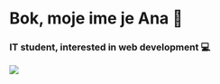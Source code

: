 # Bok, moje ime je Ana 👋
### IT student, interested in web development 💻
<img src="https://github-readme-stats.vercel.app/api?username=CroAnna&&show_icons=true&title_color=ffffff&icon_color=bb2acf&text_color=daf7dc&bg_color=0E1818">
<img srce="https://github-readme-stats.vercel.app/api/top-langs/?username=CroAnna&langs_count=8">
     
<!--
**CroAnna/CroAnna** is a ✨ _special_ ✨ repository because its `README.md` (this file) appears on your GitHub profile.

Here are some ideas to get you started:

- 🔭 I’m currently working on ...
- 🌱 I’m currently learning ...
- 👯 I’m looking to collaborate on ...
- 🤔 I’m looking for help with ...
- 💬 Ask me about ...
- 📫 How to reach me: ...
- 😄 Pronouns: ...
- ⚡ Fun fact: ...
-->

